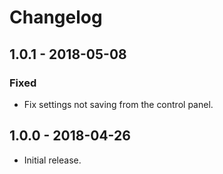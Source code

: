 # Changelog

## 1.0.1 - 2018-05-08

### Fixed

- Fix settings not saving from the control panel.

## 1.0.0 - 2018-04-26

- Initial release.
